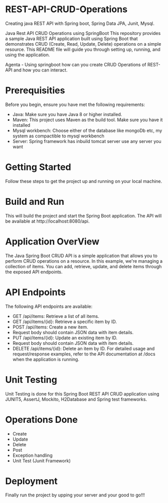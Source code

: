 # REST-API-CRUD-Operations
Creating java REST API with Spring boot, Spring Data JPA, Junit, Mysql.

Java Rest API CRUD Operations using SpringBoot
This repository provides a sample Java REST API application built using Spring Boot that demonstrates CRUD (Create, Read, Update, Delete) operations on a simple resource. This README file will guide you through setting up, running, and using the application.

Agenta - Using springboot how can you create CRUD Operations of REST-API and how you can interact.

# Prerequisities

Before you begin, ensure you have met the following requirements:

* Java: Make sure you have Java 8 or higher installed.
* Maven: This project uses Maven as the build tool. Make sure you have it installed
* Mysql workbench: Choose either of the database like mongoDb etc, my system as compactible to mysql workbench
* Server: Spring framework has inbuild tomcat server use any server you want

# Getting Started

Follow these steps to get the project up and running on your local machine.

# Build and Run

This will build the project and start the Spring Boot application. The API will be available at http://localhost:8080/api.

# Application OverView

The Java Spring Boot CRUD API is a simple application that allows you to perform CRUD operations on a resource. In this example, we're managing a collection of items. You can add, retrieve, update, and delete items through the exposed API endpoints.

# API Endpoints

The following API endpoints are available:

* GET /api/items: Retrieve a list of all items.
* GET /api/items/{id}: Retrieve a specific item by ID.
* POST /api/items: Create a new item.
* Request body should contain JSON data with item details.
* PUT /api/items/{id}: Update an existing item by ID.
* Request body should contain JSON data with item details.
* DELETE /api/items/{id}: Delete an item by ID. For detailed usage and request/response examples, refer to the API documentation at /docs when the application is running.

# Unit Testing
Unit Testing is done for this Spring Boot REST API CRUD application using JUNIT5, AssertJ, Mockito, H2Database and Spring test frameworks.

# Operations Done
* Create
* Update
* Delete
* Post
* Exception handling
* Unit Test (Junit Framework)

# Deployment

Finally run the project by upping your server and your good to go!!!
